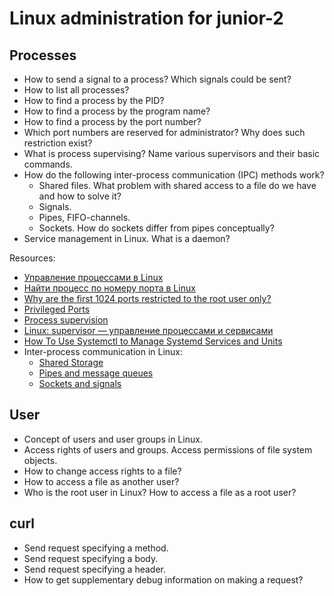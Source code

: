 # Linux administration for junior-2

## Processes

* How to send a signal to a process? Which signals could be sent?
* How to list all processes?
* How to find a process by the PID?
* How to find a process by the program name?
* How to find a process by the port number?
* Which port numbers are reserved for administrator? Why does such restriction exist?
* What is process supervising? Name various supervisors and their basic commands.
* How do the following inter-process communication (IPC) methods work?
  * Shared files. What problem with shared access to a file do we have and how
    to solve it?
  * Signals.
  * Pipes, FIFO-channels.
  * Sockets. How do sockets differ from pipes conceptually?
* Service management in Linux. What is a daemon?

Resources:

* [Управление процессами в Linux](http://www.opennet.ru/docs/RUS/lnx_process/process2.html)
* [Найти процесс по номеру порта в Linux](https://rav.pw/linux-get-process-by-port/)
* [Why are the first 1024 ports restricted to the root user only?](https://unix.stackexchange.com/questions/16564/why-are-the-first-1024-ports-restricted-to-the-root-user-only)
* [Privileged Ports](https://www.w3.org/Daemon/User/Installation/PrivilegedPorts.html)
* [Process supervision](https://en.wikipedia.org/wiki/Process_supervision)
* [Linux: supervisor — управление процессами и сервисами](https://rtfm.co.ua/linux-supervisor-upravlenie-processami-i-servisami/)
* [How To Use Systemctl to Manage Systemd Services and Units](https://www.digitalocean.com/community/tutorials/how-to-use-systemctl-to-manage-systemd-services-and-units)
* Inter-process communication in Linux:
  * [Shared Storage](https://opensource.com/article/19/4/interprocess-communication-ipc-linux-part-1)
  * [Pipes and message queues](https://opensource.com/article/19/4/interprocess-communication-linux-channels)
  * [Sockets and signals](https://opensource.com/article/19/4/interprocess-communication-linux-networking)

## User

* Concept of users and user groups in Linux.
* Access rights of users and groups. Access permissions of file system objects.
* How to change access rights to a file?
* How to access a file as another user?
* Who is the root user in Linux? How to access a file as a root user?

## curl

* Send request specifying a method.
* Send request specifying a body.
* Send request specifying a header.
* How to get supplementary debug information on making a request?
